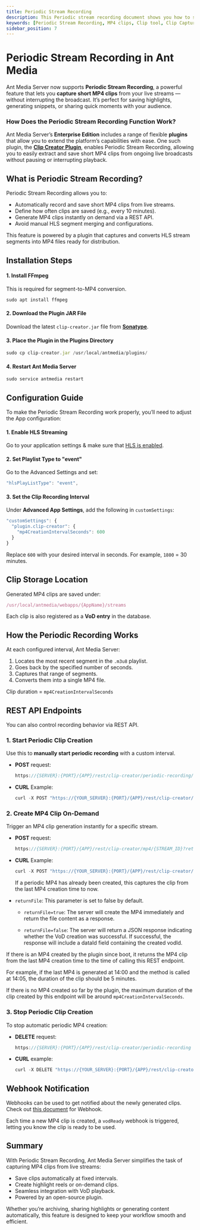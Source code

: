```yaml
---
title: Periodic Stream Recording
description: This Periodic stream recording document shows you how to set it up and walks you through its key features so you can start capturing high-quality clips with minimal effort.
keywords: [Periodic Stream Recording, MP4 clips, Clip tool, Clip Capture, Ant Media Server Documentation, Ant Media Server Tutorials]
sidebar_position: 7
---
```


# Periodic Stream Recording in Ant Media

Ant Media Server now supports **Periodic Stream Recording**, a powerful feature that lets you **capture short MP4 clips** from your live streams —without interrupting the broadcast. It’s perfect for saving highlights, generating snippets, or sharing quick moments with your audience.

### How Does the Periodic Stream Recording Function Work?

Ant Media Server’s **Enterprise Edition** includes a range of flexible **plugins** that allow you to extend the platform’s capabilities with ease. One such plugin, the [**Clip Creator Plugin**](https://github.com/ant-media/Plugins/tree/master/ClipCreatorPlugin), enables Periodic Stream Recording, allowing you to easily extract and save short MP4 clips from ongoing live broadcasts without pausing or interrupting playback.

## What is Periodic Stream Recording?

Periodic Stream Recording allows you to:

- Automatically record and save short MP4 clips from live streams.
- Define how often clips are saved (e.g., every 10 minutes).
- Generate MP4 clips instantly on demand via a REST API.
- Avoid manual HLS segment merging and configurations.

This feature is powered by a plugin that captures and converts HLS stream segments into MP4 files ready for distribution.

## Installation Steps

#### 1. Install FFmpeg

This is required for segment-to-MP4 conversion.

```js
sudo apt install ffmpeg
```

#### 2. Download the Plugin JAR File

Download the latest `clip-creator.jar` file from [**Sonatype**](https://oss.sonatype.org/#nexus-search;gav~io.antmedia.plugin~clip-creator~~~).

#### 3. Place the Plugin in the Plugins Directory

```js
sudo cp clip-creator.jar /usr/local/antmedia/plugins/
```

#### 4. Restart Ant Media Server

```js
sudo service antmedia restart
```

## Configuration Guide

To make the Periodic Stream Recording work properly, you’ll need to adjust the App configuration:

#### 1. Enable HLS Streaming

Go to your application settings & make sure that [HLS is enabled](https://antmedia.io/docs/guides/playing-live-stream/hls-playing/#enable-hls).

#### 2. Set Playlist Type to "event"

Go to the Advanced Settings and set:

```js
"hlsPlayListType": "event",
```

#### 3. Set the Clip Recording Interval

Under **Advanced App Settings**, add the following in `customSettings`:

```js
"customSettings": {
  "plugin.clip-creator": {
    "mp4CreationIntervalSeconds": 600
  }
}
```

Replace `600` with your desired interval in seconds. For example, `1800` = 30 minutes.

## Clip Storage Location

Generated MP4 clips are saved under:

```js
/usr/local/antmedia/webapps/{AppName}/streams
```

Each clip is also registered as a **VoD entry** in the database.

## How the Periodic Recording Works

At each configured interval, Ant Media Server:

1. Locates the most recent segment in the `.m3u8` playlist.
2. Goes back by the specified number of seconds.
3. Captures that range of segments.
4. Converts them into a single MP4 file.

Clip duration = `mp4CreationIntervalSeconds`

## REST API Endpoints

You can also control recording behavior via REST API.

### 1. Start Periodic Clip Creation

Use this to **manually start periodic recording** with a custom interval.

- **POST** request:

  ```js
  https://{SERVER}:{PORT}/{APP}/rest/clip-creator/periodic-recording/{periodSeconds}
  ```

- **CURL** Example:

  ```js
  curl -X POST "https://{YOUR_SERVER}:{PORT}/{APP}/rest/clip-creator/periodic-recording/{periodSeconds}" -H "Content-Type: application/json"
  ```

### 2. Create MP4 Clip On-Demand

Trigger an MP4 clip generation instantly for a specific stream.

- **POST** request:

  ```js
  https://{SERVER}:{PORT}/{APP}/rest/clip-creator/mp4/{STREAM_ID}?returnFile=true
  ```

- **CURL** Example:

  ```js
  curl -X POST "https://{YOUR_SERVER}:{PORT}/{APP}/rest/clip-creator/mp4/{STREAM_ID}?returnFile=true" -H "Content-Type: application/json"
  ```

  If a periodic MP4 has already been created, this captures the clip from the last MP4 creation time to now.

-   `returnFile`: This parameter is set to false by default.

    -   `returnFile=true`: The server will create the MP4 immediately and return the file content as a response.
        
    -   `returnFile=false`: The server will return a JSON response indicating whether the VoD creation was successful. If successful, the response will include a dataId field containing the created vodId.
        

If there is an MP4 created by the plugin since boot, it returns the MP4 clip from the last MP4 creation time to the time of calling this REST endpoint.

For example, if the last MP4 is generated at 14:00 and the method is called at 14:05, the duration of the clip should be 5 minutes.

If there is no MP4 created so far by the plugin, the maximum duration of the clip created by this endpoint will be around ⁣`mp4CreationIntervalSeconds`.

### 3. Stop Periodic Clip Creation

To stop automatic periodic MP4 creation:

- **DELETE** request:

  ```js
  https://{SERVER}:{PORT}/{APP}/rest/clip-creator/periodic-recording
  ```

- **CURL** example:

  ```js
  curl -X DELETE "https://{YOUR_SERVER}:{PORT}/{APP}/rest/clip-creator/periodic-recording" -H "Content-Type: application/json"
  ```

## Webhook Notification

Webhooks can be used to get notified about the newly generated clips. Check out [this document](https://antmedia.io/docs/guides/advanced-usage/webhooks/) for Webhook.

Each time a new MP4 clip is created, a `vodReady` webhook is triggered, letting you know the clip is ready to be used.

## Summary

With Periodic Stream Recording, Ant Media Server simplifies the task of capturing MP4 clips from live streams:

- Save clips automatically at fixed intervals.
- Create highlight reels or on-demand clips.
- Seamless integration with VoD playback.
- Powered by an open-source plugin.

Whether you’re archiving, sharing highlights or generating content automatically, this feature is designed to keep your workflow smooth and efficient.
